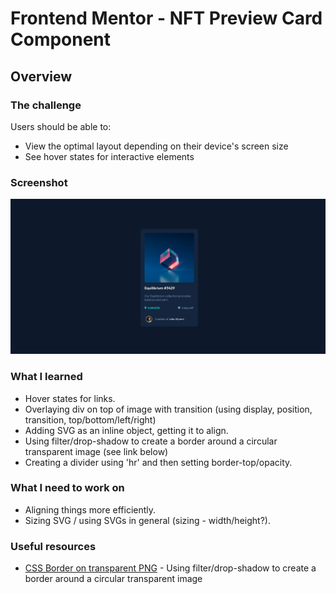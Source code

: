 # Frontend Mentor - NFT Preview Card Component

## Overview

### The challenge

Users should be able to:

- View the optimal layout depending on their device's screen size
- See hover states for interactive elements

### Screenshot
![Desktop](screenshot.png)

### What I learned
- Hover states for links.
- Overlaying div on top of image with transition (using display, position, transition, top/bottom/left/right)
- Adding SVG as an inline object, getting it to align.
- Using filter/drop-shadow to create a border around a circular transparent image (see link below)
- Creating a divider using 'hr' and then setting border-top/opacity.

### What I need to work on
- Aligning things more efficiently.
- Sizing SVG / using SVGs in general (sizing - width/height?).

### Useful resources

- [CSS Border on transparent PNG](https://www.edureka.co/community/181780/css-border-on-png-image-with-transparent-parts) - Using filter/drop-shadow to create a border around a circular transparent image
